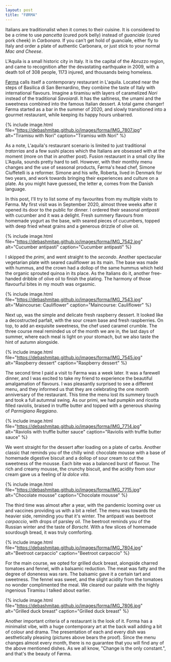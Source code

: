 ```yaml
---
layout: post
title: "FØRMA"
---
```


Italians are traditionalist when it comes to their cuisine. It is considered to be a crime to use *pancetta* (cured pork belly) instead of *guanciale* (cured pork cheek)
in *Carbonara*. If you can't get hold of guanciale, either fly to Italy and order a plate of authentic Carbonara, or just stick to your normal *Mac and Cheese*.

L'Aquila is a small historic city in Italy. It is the capital of the Abruzzo region, and came to recognition after the devastating earthquake in 2009, with a death toll of 308 people, 1173 injured, and thousands being homeless. 

<a href="https://www.formarestaurant.it">Førma</a> calls itself a contemporary restaurant in L'aquila. Located near the steps of Basilica di San Bernardino, they combine the taste of Italy with international flavours. Imagine a tiramisu with layers of caramelized *Nori* instead of the traditional *Savoiardi*. It has the saltiness, the umami and the sweetness combined into the famous Italian dessert. A total game changer! Førma started as a bar in the summer of 2020, and slowly transitioned into a gourmet restaurant, while keeping its happy hours unbarred.

{% 
include image.html 
file="https://debashmitap.github.io/images/forma/IMG_7807.jpg" 
alt="Tiramisu with Nori" 
caption="Tiramisu with Nori" 
%}

As a note, L'aquila's restaurant scenario is limited to just traditional *tratorrias* and a few sushi places which the Italians are obsessed with at the moment (more on that in another post).
Fusion restaurant in a small city like L'Aquila, sounds pretty hard to sell. 
However, with their monthly menu changes and the use of seasonal products, Førma's head chef, Simone Ciuffetelli is a reformer. Simone and his wife, Roberta, lived in Denmark for two years,
and work towards bringing their experiences and culture on a plate. As you might have guessed, the letter ø, comes from the Danish language. 


In this post, I'll try to list some of my favourites from my multiple visits to Førma. My first visit was in September 2020, almost three weeks after it opened its door to the public for dinner. I ordered their seasonal *antipasti* with cucumber and it was a delight. Fresh summery flavours from homemade yogurt as the base, with seared pieces of cucumbers, topped with deep fried wheat grains and a generous drizzle of olive oil. 

{% 
include image.html 
file="https://debashmitap.github.io/images/forma/IMG_7542.jpg" 
alt="Cucumber antipasti" 
caption="Cucumber antipasti" 
%}

I skipped the *primi*, and went straight to the *secondo*. Another spectacular vegetarian plate with seared cauliflower as its main. The base was made with hummus, and the crown had a dollop of the same hummus which held the organic sprouted quinoa in its place. As the Italians do it, another free-handed dribble of olive oil to finish the plating. The harmony of those flavourful bites in my mouth was orgasmic.

{% 
include image.html 
file="https://debashmitap.github.io/images/forma/IMG_7543.jpg" 
alt="Maincourse: Cauliflower" 
caption="Maincourse: Cauliflower" 
%}

Next up, was the simple and delicate fresh raspberry dessert. It looked like a decostructed parfait, with the sour cream base and fresh raspberries. On top, to add an exquisite sweetness, the chef used caramel crumble. The three course meal reminded us of the month we are in, the last days of summer, where each meal is light on your stomach, but we also taste the hint of autumn alongside. 


{% 
include image.html 
file="https://debashmitap.github.io/images/forma/IMG_7545.jpg" 
alt="Raspberry dessert" 
caption="Raspberry dessert" 
%}

The second time I paid a visit to Førma was a week later. It was a farewell dinner, and I was excited to take my friend to experience the beautiful amalgamation of flavours. I was pleasantly surprised to see a different menu, and they informed us that they are celebrating the one month anniversary of the restaurant. This time the menu lost its summery touch and took a full autumnal swing. As our primi, we had pumpkin and ricotta filled raviolis, braised in truffle butter and topped with a generous shaving of *Parmigiano Reggiano*. 

{% 
include image.html 
file="https://debashmitap.github.io/images/forma/IMG_7714.jpg" 
alt="Raviolis with truffle butter sauce" 
caption="Raviolis with truffle butter sauce" 
%}

We went straight for the dessert after loading on a plate of carbs. Another classic that reminds you of the chilly wind: chocolate mousse with a base of homemade digestive biscuit and a dollop of sour cream to cut the sweetness of the mousse. Each bite was a balanced burst of flavour. The rich and creamy mousse, the crunchy biscuit, and the acidity from sour cream gave us a feeling of *la dolce vita*.


{% 
include image.html 
file="https://debashmitap.github.io/images/forma/IMG_7715.jpg" 
alt="Chocolate mousse" 
caption="Chocolate mousse" 
%}

The third time was almost after a year, with the pandemic looming over us and vaccines providing us with a bit a relief. The menu was towards the heavier side, reminding you that it's winter. The antipasti was beetroot *carpaccio*, with drops of parsley oil. The beetroot reminds you of the Russian winter and the taste of *Borscht*. With a few slices of homemade sourdough bread, it was truly comforting.

{% 
include image.html 
file="https://debashmitap.github.io/images/forma/IMG_7804.jpg" 
alt="Beetroot carpaccio" 
caption="Beetroot carpaccio" 
%}

For the main course, we opted for grilled duck breast, alongside charred tomatoes and fennel, with a balsamic reduction. The meat was fatty and the degree of doneness was rare. The balsamic gave it a certain tart and sweetness. The fennel was sweet, and the slight acidity from the tomatoes no wonder complimented the meal. We cleared our palate with the highly ingenious Tiramisu I talked about earlier.


{% 
include image.html 
file="https://debashmitap.github.io/images/forma/IMG_7806.jpg" 
alt="Grilled duck breast" 
caption="Grilled duck breast" 
%}


Another important criteria of a restaurant is the look of it. Forma has a minimalist vibe, with a huge contemporary art at the back wall adding a bit of colour and drama. The presentation of each and every dish was aesthetically pleasing (pictures above bears the proof). Since the menu changes almost every month, there is no guarantee that you will find any of the above mentioned dishes. As we all know, "Change is the only constant.", and that's the beauty of Førma. 

